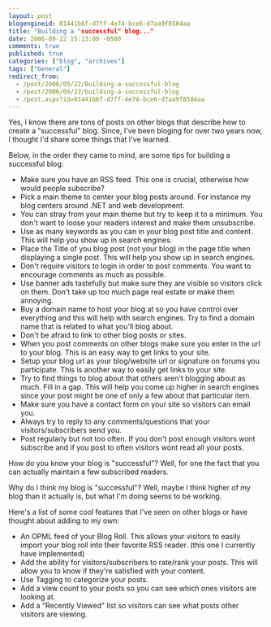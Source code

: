 ```yaml
---
layout: post
blogengineid: 01441b6f-d7ff-4e74-bce6-d7aa9f8584aa
title: "Building a "successful" blog..."
date: 2006-09-22 15:13:00 -0500
comments: true
published: true
categories: ["blog", "archives"]
tags: ["General"]
redirect_from: 
  - /post/2006/09/22/Building-a-successful-blog
  - /post/2006/09/22/building-a-successful-blog
  - /post.aspx?id=01441b6f-d7ff-4e74-bce6-d7aa9f8584aa
---
```

<!-- more -->
<P>Yes, I know there are tons of posts on other blogs that describe how to create a "successful" blog. Since, I've been bloging for over two years now, I thought I'd share some things that I've learned.</P>
<P>Below, in the order they came to mind, are some tips for building a successful blog:</P>
<UL>
<LI>Make sure you have an RSS feed. This one is crucial, otherwise how would people subscribe?</LI>
<LI>Pick a main theme to center your blog posts around.&nbsp;For instance my blog centers around .NET and web development.</LI>
<LI>You can stray from your main theme but try to keep it to a minimum. You don't want to loose your readers interest and make them unsubscribe.</LI>
<LI>Use as many keywords as you can in your blog post title and content. This will help you show up in search engines. </LI>
<LI>Place the Title of you blog post (not your blog)&nbsp;in the page title when displaying a single post. This will help you show up in search engines.</LI>
<LI>Don't require visitors to login in order to post comments. You want to encourage comments as much as possible.</LI>
<LI>Use banner ads tastefully but make sure they are visible so visitors click on them. Don't take up too much page&nbsp;real estate or make them annoying.</LI>
<LI>Buy a domain name to host your blog at so you have control over everything and this will help with search engines. Try to find a domain name that is related to what you'll blog about.</LI>
<LI>Don't be afraid to link to other blog posts or sites.</LI>
<LI>When you post comments on other blogs make sure you enter in the url to your blog. This is an easy way to get links to your site.</LI>
<LI>Setup your blog url as your blog/website url or signature on forums you participate. This is another way to easily get links to your site.</LI>
<LI>Try to find things to blog about that others aren't blogging about as much. Fill in a gap. This will help you come up higher in search engines since your post might be one of only a few about that particular item.</LI>
<LI>Make sure you have a contact form on your site so visitors can email you.</LI>
<LI>Always try to reply to any comments/questions that your visitors/subscribers send you.</LI>
<LI>Post regularly but not too often. If you don't post enough visitors wont subscribe and if you post to often visitors wont read all your posts.</LI></UL>
<P>How do you know your blog is "successful"? Well, for one the fact that you can actually maintain a few subscribed readers.</P>
<P>Why do I think my blog is "successful"? Well, maybe I think higher of my blog than it actually is, but what I'm doing seems to be working.</P>
<P>Here's a list of some cool features that I've seen on other blogs or have thought about adding to my own:</P>
<UL>
<LI>An OPML feed of your Blog Roll. This allows your visitors to easily import your blog roll into their favorite RSS reader. (this one I currently have implemented)</LI>
<LI>Add the ability for visitors/subscribers to rate/rank your posts. This will allow you to know if they're satisfied with your content.</LI>
<LI>Use Tagging to categorize your posts.</LI>
<LI>Add a view count to your posts so you can see which ones visitors are looking at.</LI>
<LI>Add a "Recently Viewed" list so visitors can see what posts other visitors are viewing.</LI></UL>
